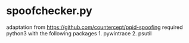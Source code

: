 # spoofchecker.py
adaptation from https://github.com/countercept/ppid-spoofing
required python3 with the following packages
    1. pywintrace
    2. psutil

